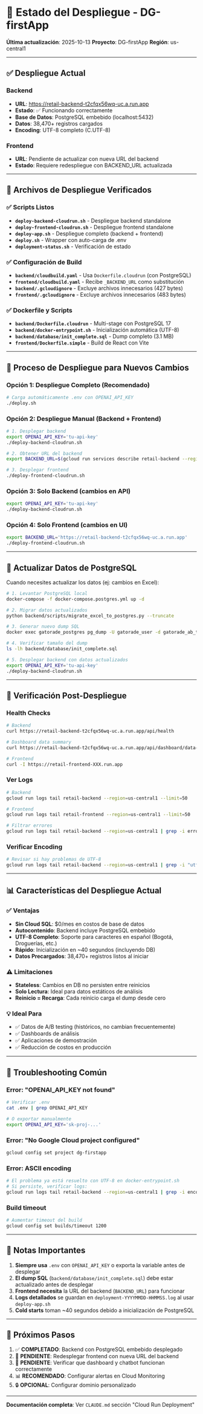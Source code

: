 # 🚀 Estado del Despliegue - DG-firstApp

**Última actualización**: 2025-10-13
**Proyecto**: DG-firstApp
**Región**: us-central1

---

## ✅ Despliegue Actual

### Backend
- **URL**: https://retail-backend-t2cfqx56wq-uc.a.run.app
- **Estado**: ✅ Funcionando correctamente
- **Base de Datos**: PostgreSQL embebido (localhost:5432)
- **Datos**: 38,470+ registros cargados
- **Encoding**: UTF-8 completo (C.UTF-8)

### Frontend
- **URL**: Pendiente de actualizar con nueva URL del backend
- **Estado**: Requiere redespliegue con BACKEND_URL actualizada

---

## 📁 Archivos de Despliegue Verificados

### ✅ Scripts Listos
- **`deploy-backend-cloudrun.sh`** - Despliegue backend standalone
- **`deploy-frontend-cloudrun.sh`** - Despliegue frontend standalone
- **`deploy-app.sh`** - Despliegue completo (backend + frontend)
- **`deploy.sh`** - Wrapper con auto-carga de .env
- **`deployment-status.sh`** - Verificación de estado

### ✅ Configuración de Build
- **`backend/cloudbuild.yaml`** - Usa `Dockerfile.cloudrun` (con PostgreSQL)
- **`frontend/cloudbuild.yaml`** - Recibe `_BACKEND_URL` como substitución
- **`backend/.gcloudignore`** - Excluye archivos innecesarios (427 bytes)
- **`frontend/.gcloudignore`** - Excluye archivos innecesarios (483 bytes)

### ✅ Dockerfile y Scripts
- **`backend/Dockerfile.cloudrun`** - Multi-stage con PostgreSQL 17
- **`backend/docker-entrypoint.sh`** - Inicialización automática (UTF-8)
- **`backend/database/init_complete.sql`** - Dump completo (3.1 MB)
- **`frontend/Dockerfile.simple`** - Build de React con Vite

---

## 🔄 Proceso de Despliegue para Nuevos Cambios

### Opción 1: Despliegue Completo (Recomendado)
```bash
# Carga automáticamente .env con OPENAI_API_KEY
./deploy.sh
```

### Opción 2: Despliegue Manual (Backend + Frontend)
```bash
# 1. Desplegar backend
export OPENAI_API_KEY='tu-api-key'
./deploy-backend-cloudrun.sh

# 2. Obtener URL del backend
export BACKEND_URL=$(gcloud run services describe retail-backend --region=us-central1 --format="value(status.url)")

# 3. Desplegar frontend
./deploy-frontend-cloudrun.sh
```

### Opción 3: Solo Backend (cambios en API)
```bash
export OPENAI_API_KEY='tu-api-key'
./deploy-backend-cloudrun.sh
```

### Opción 4: Solo Frontend (cambios en UI)
```bash
export BACKEND_URL='https://retail-backend-t2cfqx56wq-uc.a.run.app'
./deploy-frontend-cloudrun.sh
```

---

## 🔄 Actualizar Datos de PostgreSQL

Cuando necesites actualizar los datos (ej: cambios en Excel):

```bash
# 1. Levantar PostgreSQL local
docker-compose -f docker-compose.postgres.yml up -d

# 2. Migrar datos actualizados
python backend/scripts/migrate_excel_to_postgres.py --truncate

# 3. Generar nuevo dump SQL
docker exec gatorade_postgres pg_dump -U gatorade_user -d gatorade_ab_testing --clean --if-exists > backend/database/init_complete.sql

# 4. Verificar tamaño del dump
ls -lh backend/database/init_complete.sql

# 5. Desplegar backend con datos actualizados
export OPENAI_API_KEY='tu-api-key'
./deploy-backend-cloudrun.sh
```

---

## 🧪 Verificación Post-Despliegue

### Health Checks
```bash
# Backend
curl https://retail-backend-t2cfqx56wq-uc.a.run.app/api/health

# Dashboard data summary
curl https://retail-backend-t2cfqx56wq-uc.a.run.app/api/dashboard/data-summary

# Frontend
curl -I https://retail-frontend-XXX.run.app
```

### Ver Logs
```bash
# Backend
gcloud run logs tail retail-backend --region=us-central1 --limit=50

# Frontend
gcloud run logs tail retail-frontend --region=us-central1 --limit=50

# Filtrar errores
gcloud run logs tail retail-backend --region=us-central1 | grep -i error
```

### Verificar Encoding
```bash
# Revisar si hay problemas de UTF-8
gcloud run logs tail retail-backend --region=us-central1 | grep -i "utf\|ascii\|encoding"
```

---

## 📊 Características del Despliegue Actual

### ✅ Ventajas
- **Sin Cloud SQL**: $0/mes en costos de base de datos
- **Autocontenido**: Backend incluye PostgreSQL embebido
- **UTF-8 Completo**: Soporte para caracteres en español (Bogotá, Droguerías, etc.)
- **Rápido**: Inicialización en ~40 segundos (incluyendo DB)
- **Datos Precargados**: 38,470+ registros listos al iniciar

### ⚠️ Limitaciones
- **Stateless**: Cambios en DB no persisten entre reinicios
- **Solo Lectura**: Ideal para datos estáticos de análisis
- **Reinicio = Recarga**: Cada reinicio carga el dump desde cero

### 💡 Ideal Para
- ✅ Datos de A/B testing (históricos, no cambian frecuentemente)
- ✅ Dashboards de análisis
- ✅ Aplicaciones de demostración
- ✅ Reducción de costos en producción

---

## 🔧 Troubleshooting Común

### Error: "OPENAI_API_KEY not found"
```bash
# Verificar .env
cat .env | grep OPENAI_API_KEY

# O exportar manualmente
export OPENAI_API_KEY='sk-proj-...'
```

### Error: "No Google Cloud project configured"
```bash
gcloud config set project dg-firstapp
```

### Error: ASCII encoding
```bash
# El problema ya está resuelto con UTF-8 en docker-entrypoint.sh
# Si persiste, verificar logs:
gcloud run logs tail retail-backend --region=us-central1 | grep -i encoding
```

### Build timeout
```bash
# Aumentar timeout del build
gcloud config set builds/timeout 1200
```

---

## 📝 Notas Importantes

1. **Siempre usa** `.env` con `OPENAI_API_KEY` o exporta la variable antes de desplegar
2. **El dump SQL** (`backend/database/init_complete.sql`) debe estar actualizado antes de desplegar
3. **Frontend necesita** la URL del backend (`BACKEND_URL`) para funcionar
4. **Logs detallados** se guardan en `deployment-YYYYMMDD-HHMMSS.log` al usar `deploy-app.sh`
5. **Cold starts** toman ~40 segundos debido a inicialización de PostgreSQL

---

## 🎯 Próximos Pasos

1. ✅ **COMPLETADO**: Backend con PostgreSQL embebido desplegado
2. 🔄 **PENDIENTE**: Redesplegar frontend con nueva URL del backend
3. 🔄 **PENDIENTE**: Verificar que dashboard y chatbot funcionan correctamente
4. 📊 **RECOMENDADO**: Configurar alertas en Cloud Monitoring
5. 🔒 **OPCIONAL**: Configurar dominio personalizado

---

**Documentación completa**: Ver `CLAUDE.md` sección "Cloud Run Deployment"
